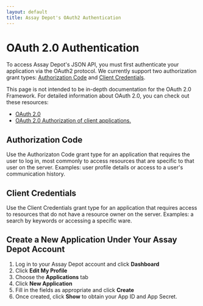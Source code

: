 ```yaml
---
layout: default
title: Assay Depot's OAuth2 Authentication
---
```


# OAuth 2.0 Authentication

To access Assay Depot's JSON API, you must first authenticate your
application via the OAuth2 protocol. We currently support two
authorization grant types: <a href="#authcode">Authorization Code</a>
and <a href="#clientcred">Client Credentials</a>.

This page is not intended to be in-depth documentation for the OAuth
2.0 Framework. For detailed information about OAuth 2.0, you can check
out these resources:

* [OAuth 2.0](http://oauth.net/2/)
* [OAuth 2.0 Authorization of client applications.](http://tutorials.jenkov.com/oauth2/authorization.html)

<h2 id="authcode">Authorization Code</h2>

Use the Authorizaton Code grant type for an application that requires
the user to log in, most commonly to access resources that are
specific to that user on the server. Examples: user profile details or
access to a user's communication history.

<h2 id="clientcred">Client Credentials</h2>

Use the Client Credentials grant type for an application that requires
access to resources that do not have a resource owner on the
server. Examples: a search by keywords or accessing a specific ware.

## Create a New Application Under Your Assay Depot Account</h2>

1. Log in to your Assay Depot account and click **Dashboard**
2. Click **Edit My Profile**
3. Choose the **Applications** tab
4. Click **New Application**
5. Fill in the fields as appropriate and click **Create**
6. Once created, click **Show** to obtain your App ID and App Secret.
